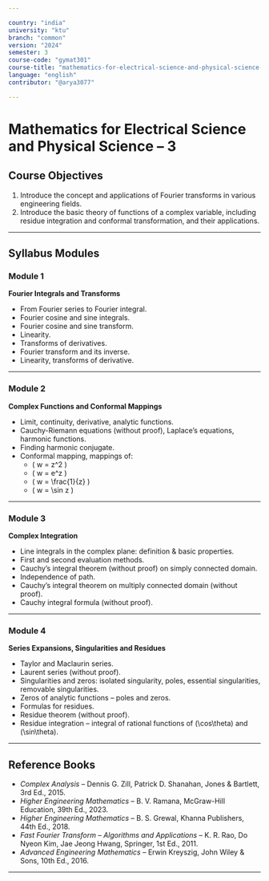 ```yaml
---

country: "india"
university: "ktu"
branch: "common"
version: "2024"
semester: 3
course-code: "gymat301"
course-title: "mathematics-for-electrical-science-and-physical-science-3"
language: "english"
contributor: "@arya3077"

---
```


# Mathematics for Electrical Science and Physical Science – 3

## Course Objectives

1. Introduce the concept and applications of Fourier transforms in various engineering fields.  
2. Introduce the basic theory of functions of a complex variable, including residue integration and conformal transformation, and their applications.  

---

## Syllabus Modules

### Module 1
**Fourier Integrals and Transforms**  
- From Fourier series to Fourier integral.  
- Fourier cosine and sine integrals.  
- Fourier cosine and sine transform.  
- Linearity.  
- Transforms of derivatives.  
- Fourier transform and its inverse.  
- Linearity, transforms of derivative.  

---

### Module 2
**Complex Functions and Conformal Mappings**  
- Limit, continuity, derivative, analytic functions.  
- Cauchy-Riemann equations (without proof), Laplace’s equations, harmonic functions.  
- Finding harmonic conjugate.  
- Conformal mapping, mappings of:  
  - \( w = z^2 \)  
  - \( w = e^z \)  
  - \( w = \frac{1}{z} \)  
  - \( w = \sin z \)  

---

### Module 3
**Complex Integration**  
- Line integrals in the complex plane: definition & basic properties.  
- First and second evaluation methods.  
- Cauchy’s integral theorem (without proof) on simply connected domain.  
- Independence of path.  
- Cauchy’s integral theorem on multiply connected domain (without proof).  
- Cauchy integral formula (without proof).  

---

### Module 4
**Series Expansions, Singularities and Residues**  
- Taylor and Maclaurin series.  
- Laurent series (without proof).  
- Singularities and zeros: isolated singularity, poles, essential singularities, removable singularities.  
- Zeros of analytic functions – poles and zeros.  
- Formulas for residues.  
- Residue theorem (without proof).  
- Residue integration – integral of rational functions of \(\cos\theta\) and \(\sin\theta\).  

---

## Reference Books

- *Complex Analysis* – Dennis G. Zill, Patrick D. Shanahan, Jones & Bartlett, 3rd Ed., 2015.  
- *Higher Engineering Mathematics* – B. V. Ramana, McGraw-Hill Education, 39th Ed., 2023.  
- *Higher Engineering Mathematics* – B. S. Grewal, Khanna Publishers, 44th Ed., 2018.  
- *Fast Fourier Transform – Algorithms and Applications* – K. R. Rao, Do Nyeon Kim, Jae Jeong Hwang, Springer, 1st Ed., 2011.  
- *Advanced Engineering Mathematics* – Erwin Kreyszig, John Wiley & Sons, 10th Ed., 2016.  

---
